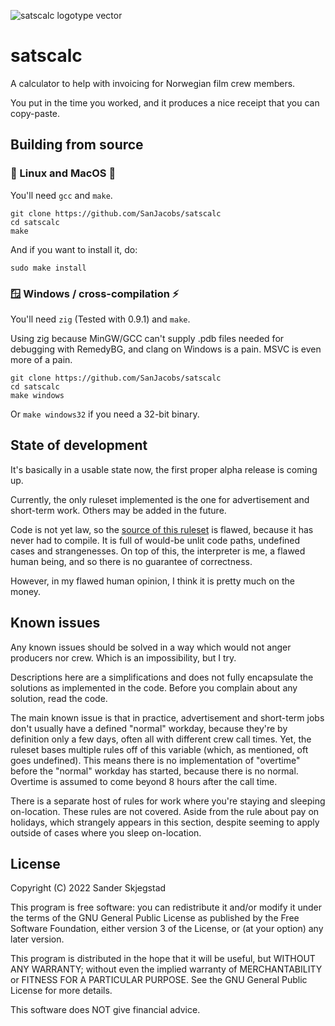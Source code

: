 ![satscalc logotype vector](https://user-images.githubusercontent.com/21090839/164118463-ca2ab578-3347-4764-bc74-dae629646a89.svg)

# satscalc
A calculator to help with invoicing for Norwegian film crew members.

You put in the time you worked, and it produces a nice receipt that you can copy-paste.

## Building from source

### 🐧 Linux and MacOS 🍎

You'll need `gcc` and `make`.

```
git clone https://github.com/SanJacobs/satscalc
cd satscalc
make
```

And if you want to install it, do:

```
sudo make install
```

### 🪟 Windows / cross-compilation ⚡

You'll need `zig` (Tested with 0.9.1) and `make`.

Using zig because MinGW/GCC can't supply .pdb files needed for debugging with RemedyBG, and clang on Windows is a pain. MSVC is even more of a pain.

```
git clone https://github.com/SanJacobs/satscalc
cd satscalc
make windows
```
Or `make windows32` if you need a 32-bit binary.

## State of development

It's basically in a usable state now, the first proper alpha release is coming up.

Currently, the only ruleset implemented is the one for advertisement and short-term work.
Others may be added in the future.

Code is not yet law, so the [source of this ruleset](https://filmforbundet.no/wp-content/uploads/2022/04/Reklameoverenskomsten.pdf) is flawed, because it has never had to compile.
It is full of would-be unlit code paths, undefined cases and strangenesses.
On top of this, the interpreter is me, a flawed human being, and so there is no guarantee of correctness.

However, in my flawed human opinion, I think it is pretty much on the money.

## Known issues

Any known issues should be solved in a way which would not anger producers nor crew.
Which is an impossibility, but I try.

Descriptions here are a simplifications and does not fully encapsulate the solutions as implemented in the code.
Before you complain about any solution, read the code.

The main known issue is that in practice, advertisement and short-term jobs don't usually have a defined "normal" workday, because they're by definition only a few days, often all with different crew call times.
Yet, the ruleset bases multiple rules off of this variable (which, as mentioned, oft goes undefined).
This means there is no implementation of "overtime" before the "normal" workday has started, because there is no normal.
Overtime is assumed to come beyond 8 hours after the call time.

There is a separate host of rules for work where you're staying and sleeping on-location.
These rules are not covered.
Aside from the rule about pay on holidays, which strangely appears in this section, despite seeming to apply outside of cases where you sleep on-location.

## License

Copyright (C) 2022 Sander Skjegstad

This program is free software: you can redistribute it and/or modify
it under the terms of the GNU General Public License as published by
the Free Software Foundation, either version 3 of the License, or
(at your option) any later version.

This program is distributed in the hope that it will be useful,
but WITHOUT ANY WARRANTY; without even the implied warranty of
MERCHANTABILITY or FITNESS FOR A PARTICULAR PURPOSE.  See the
GNU General Public License for more details.

This software does NOT give financial advice.

